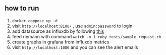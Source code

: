 ## how to run

1. `docker-compose up -d`
2. visit `http://localhost:8100/` , use `admin:password` to login
3. add datasource as influxdb by following [this](http://docs.grafana.org/datasources/influxdb/)
4. feed riemann with command `watch -n 1 ruby tests/sample_request.rb`
5. create graphs in grafana from influxdb metrics
6. visit `http://localhost:1080` and you can see the alert emails

